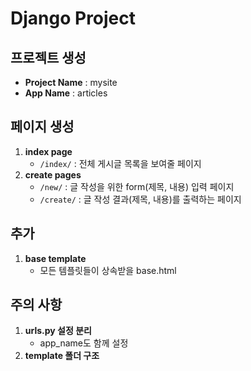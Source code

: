 # Django Project

## 프로젝트 생성

- <b>Project Name</b> : mysite
- <b>App Name</b> : articles

## 페이지 생성

1. <b>index page</b>
   - `/index/` : 전체 게시글 목록을 보여줄 페이지
2. <b>create pages</b>
   - `/new/` : 글 작성을 위한 form(제목, 내용) 입력 페이지
   - `/create/` : 글 작성 결과(제목, 내용)를 출력하는 페이지

## 추가

1. <b>base template</b>
   - 모든 템플릿들이 상속받을 base.html

## 주의 사항

1. <b>urls.py 설정 분리</b>
   - app_name도 함께 설정
2. <b>template 폴더 구조</b>

